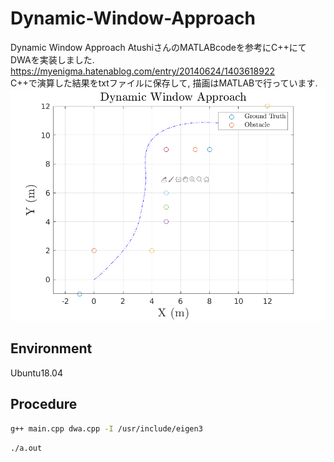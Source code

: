 # Dynamic-Window-Approach
Dynamic Window Approach
AtushiさんのMATLABcodeを参考にC++にてDWAを実装しました.  
https://myenigma.hatenablog.com/entry/20140624/1403618922  
C++で演算した結果をtxtファイルに保存して, 描画はMATLABで行っています.
![DWA](https://github.com/Ramune6110/Dynamic-Window-Approach/blob/master/DWA.png)
## Environment
Ubuntu18.04
## Procedure
```bash
g++ main.cpp dwa.cpp -I /usr/include/eigen3
```
```bash
./a.out
```
